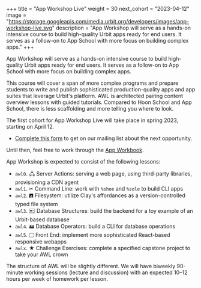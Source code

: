 +++
title = "App Workshop Live"
weight = 30
next_cohort = "2023-04-12"
image = "https://storage.googleapis.com/media.urbit.org/developers/images/app-workshop-live.svg"
description = "App Workshop will serve as a hands-on intensive course to build high-quality Urbit apps ready for end users. It serves as a follow-on to App School with more focus on building complex apps."
+++

App Workshop will serve as a hands-on intensive course to build
high-quality Urbit apps ready for end users.  It serves as a follow-on
to App School with more focus on building complex apps.

This course will cover a span of more complex programs and prepare
students to write and publish sophisticated production-quality apps and
app suites that leverage Urbit's platform.  AWL is architected pairing
content overview lessons with guided tutorials.  Compared to Hoon School
and App School, there is less scaffolding and more telling you where to
look.

The first cohort for App Workshop Live will take place in spring 2023,
starting on April 12.

- [Complete this form](https://forms.gle/tP7yJoa4JP1G4Jv19) to get on our
  mailing list about the next opportunity.

Until then, feel free to work through the [App
Workbook](/guides/additional/app-workbook).

App Workshop is expected to consist of the following lessons:

-   `awl0`. 🖧 Server Actions:  serving a web page, using third-party libraries, provisioning a CDN agent
-   `awl1`. ✂ Command Line:  work with `%shoe` and `%sole` to build CLI apps
-   `awl2`. 🖪 Filesystem:  utilize Clay's affordances as a version-controlled typed file system
-   `awl3`. 🖭 Database Structures:  build the backend for a toy example of an Urbit-based database
-   `awl4`. 🖴 Database Operators:  build a CLI for database operations
-   `awl5`. 🖵 Front End:  implement more sophisticated React-based responsive webapps
-   `awlx`. ★ Challenge Exercises:  complete a specified capstone project to take your AWL crown

The structure of AWL will be slightly different.  We will have biweekly 90-minute working sessions (lecture and discussion) with an expected 10–12 hours per week of homework per lesson.
